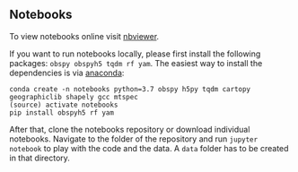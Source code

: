 ## Notebooks

To view notebooks online visit [nbviewer](http://nbviewer.jupyter.org/github/hfmark/notebooks/tree/master/).

If you want to run notebooks locally, please first install the following packages: `obspy obspyh5 tqdm rf yam`.
The easiest way to install the dependencies is via [anaconda](https://conda.io/miniconda.html):

```
conda create -n notebooks python=3.7 obspy h5py tqdm cartopy geographiclib shapely gcc mtspec
(source) activate notebooks
pip install obspyh5 rf yam
```

After that, clone the notebooks repository or download individual notebooks.
Navigate to the folder of the repository and run `jupyter notebook` to play with the code and the data.
A `data` folder has to be created in that directory.
